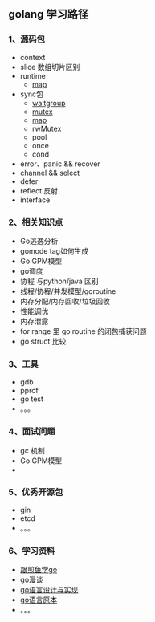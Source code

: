 ## golang 学习路径

### 1、源码包

- context
- slice 数组切片区别
- runtime 
    - [map](/golang/runtime/map.md)
- sync包
    - [waitgroup](/golang/sync/waitgroup.md)
    - [mutex](/golang/sync/mutex.md)
    - [map](/golang/sync/map.md)
    - rwMutex 
    - pool
    - once
    - cond
- error、panic &&  recover
- channel &&  select
- defer
- reflect 反射
- interface

### 2、相关知识点

- Go逃逸分析
- gomode tag如何生成
- Go GPM模型
-  go调度
- 协程 与python/java 区别
- 线程/协程/并发模型/goroutine
- 内存分配/内存回收/垃圾回收
- 性能调优
- 内存泄露
- for range 里 go routine 的闭包捕获问题
- go struct 比较

### 3、工具

- gdb
- pprof
- go test
- 。。。

### 4、面试问题

- gc 机制
- Go GPM模型
- 

### 5、优秀开源包

- gin
- etcd
- 。。。

### 6、学习资料

- [跟煎鱼学go](https://eddycjy.gitbook.io/golang)
- [go漫谈](https://ustack.io/categories/golang漫谈/)
- [go语言设计与实现](https://draveness.me/golang/)
- [go语言原本](https://changkun.de/golang/zh-cn/preface/)
- 。。。
